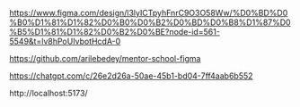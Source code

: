 https://www.figma.com/design/l3lyICTpyhFnrC9O3O58Ww/%D0%BD%D0%B0%D1%81%D1%82%D0%B0%D0%B2%D0%BD%D0%B8%D1%87%D0%B5%D1%81%D1%82%D0%B2%D0%BE?node-id=561-5549&t=lv8hPoUIvbotHcdA-0

https://github.com/arilebedey/mentor-school-figma

https://chatgpt.com/c/26e2d26a-50ae-45b1-bd04-7ff4aab6b552

http://localhost:5173/
